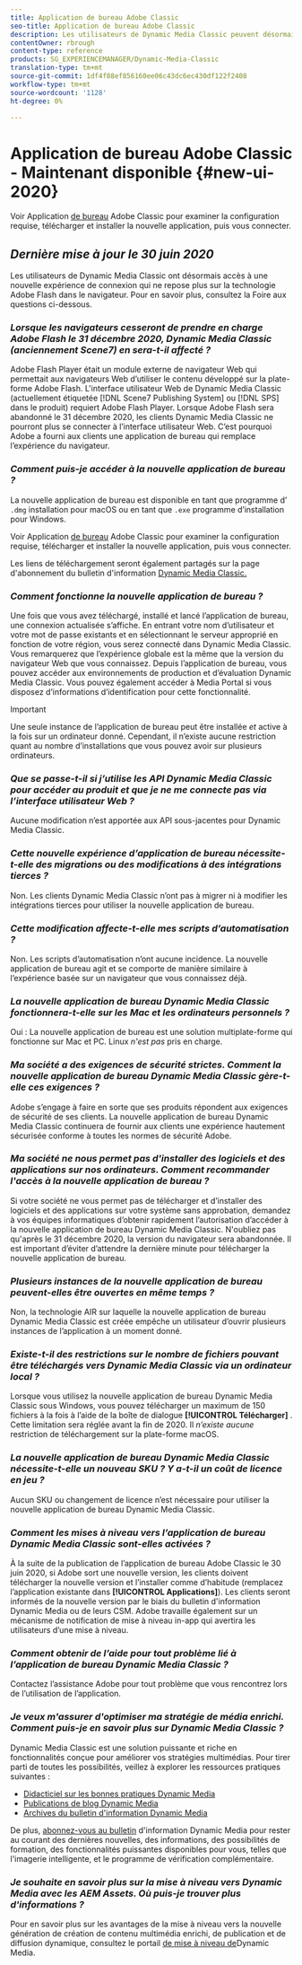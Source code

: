 ```yaml
---
title: Application de bureau Adobe Classic
seo-title: Application de bureau Adobe Classic
description: Les utilisateurs de Dynamic Media Classic peuvent désormais effectuer une actualisation complète de l’interface utilisateur. L’expérience fournit une connexion mise à jour avec des liens vers des ressources précieuses, en plus de cette mise à jour ne dépend plus de la technologie Adobe Flash dans le navigateur.
contentOwner: rbrough
content-type: reference
products: SG_EXPERIENCEMANAGER/Dynamic-Media-Classic
translation-type: tm+mt
source-git-commit: 1df4f88ef856160ee06c43dc6ec430df122f2408
workflow-type: tm+mt
source-wordcount: '1128'
ht-degree: 0%

---
```



# Application de bureau Adobe Classic - Maintenant disponible {#new-ui-2020}

Voir Application [de bureau](/help/dynamic-media-classic-desktop-app.md) Adobe Classic pour examiner la configuration requise, télécharger et installer la nouvelle application, puis vous connecter.

## _Dernière mise à jour le 30 juin 2020_

Les utilisateurs de Dynamic Media Classic ont désormais accès à une nouvelle expérience de connexion qui ne repose plus sur la technologie Adobe Flash dans le navigateur. Pour en savoir plus, consultez la Foire aux questions ci-dessous.

### **_Lorsque les navigateurs cesseront de prendre en charge Adobe Flash le 31 décembre 2020, Dynamic Media Classic (anciennement Scene7) en sera-t-il affecté ?_**

Adobe Flash Player était un module externe de navigateur Web qui permettait aux navigateurs Web d’utiliser le contenu développé sur la plate-forme Adobe Flash. L&#39;interface utilisateur Web de Dynamic Media Classic (actuellement étiquetée [!DNL Scene7 Publishing System] ou [!DNL SPS] dans le produit) requiert Adobe Flash Player. Lorsque Adobe Flash sera abandonné le 31 décembre 2020, les clients Dynamic Media Classic ne pourront plus se connecter à l’interface utilisateur Web. C’est pourquoi Adobe a fourni aux clients une application de bureau qui remplace l’expérience du navigateur.

### **_Comment puis-je accéder à la nouvelle application de bureau ?_**

La nouvelle application de bureau est disponible en tant que programme d’ `.dmg` installation pour macOS ou en tant que `.exe` programme d’installation pour Windows.

Voir Application [de bureau](/help/dynamic-media-classic-desktop-app.md) Adobe Classic pour examiner la configuration requise, télécharger et installer la nouvelle application, puis vous connecter.

Les liens de téléchargement seront également partagés sur la page d&#39;abonnement du bulletin d&#39;information [Dynamic Media Classic.](https://www.adobe.com/subscription/dynamic-media-newsletter.html)

### **_Comment fonctionne la nouvelle application de bureau ?_**

Une fois que vous avez téléchargé, installé et lancé l’application de bureau, une connexion actualisée s’affiche. En entrant votre nom d’utilisateur et votre mot de passe existants et en sélectionnant le serveur approprié en fonction de votre région, vous serez connecté dans Dynamic Media Classic. Vous remarquerez que l’expérience globale est la même que la version du navigateur Web que vous connaissez. Depuis l’application de bureau, vous pouvez accéder aux environnements de production et d’évaluation Dynamic Media Classic. Vous pouvez également accéder à Media Portal si vous disposez d’informations d’identification pour cette fonctionnalité.

>[!IMPORTANT]
>
>Une seule instance de l’application de bureau peut être installée *et* active à la fois sur un ordinateur donné. Cependant, il n’existe aucune restriction quant au nombre d’installations que vous pouvez avoir sur plusieurs ordinateurs.

### **_Que se passe-t-il si j’utilise les API Dynamic Media Classic pour accéder au produit et que je ne me connecte pas via l’interface utilisateur Web ?_**

Aucune modification n’est apportée aux API sous-jacentes pour Dynamic Media Classic.

### **_Cette nouvelle expérience d’application de bureau nécessite-t-elle des migrations ou des modifications à des intégrations tierces ?_**

Non. Les clients Dynamic Media Classic n’ont pas à migrer ni à modifier les intégrations tierces pour utiliser la nouvelle application de bureau.

### **_Cette modification affecte-t-elle mes scripts d’automatisation ?_**

Non. Les scripts d’automatisation n’ont aucune incidence. La nouvelle application de bureau agit et se comporte de manière similaire à l’expérience basée sur un navigateur que vous connaissez déjà.

### **_La nouvelle application de bureau Dynamic Media Classic fonctionnera-t-elle sur les Mac et les ordinateurs personnels ?_**

Oui : La nouvelle application de bureau est une solution multiplate-forme qui fonctionne sur Mac et PC. Linux *n&#39;est pas* pris en charge.

### **_Ma société a des exigences de sécurité strictes. Comment la nouvelle application de bureau Dynamic Media Classic gère-t-elle ces exigences ?_**

Adobe s’engage à faire en sorte que ses produits répondent aux exigences de sécurité de ses clients. La nouvelle application de bureau Dynamic Media Classic continuera de fournir aux clients une expérience hautement sécurisée conforme à toutes les normes de sécurité Adobe.

### **_Ma société ne nous permet pas d&#39;installer des logiciels et des applications sur nos ordinateurs. Comment recommander l&#39;accès à la nouvelle application de bureau ?_**

Si votre société ne vous permet pas de télécharger et d’installer des logiciels et des applications sur votre système sans approbation, demandez à vos équipes informatiques d’obtenir rapidement l’autorisation d’accéder à la nouvelle application de bureau Dynamic Media Classic. N&#39;oubliez pas qu&#39;après le 31 décembre 2020, la version du navigateur sera abandonnée. Il est important d’éviter d’attendre la dernière minute pour télécharger la nouvelle application de bureau.

### **_Plusieurs instances de la nouvelle application de bureau peuvent-elles être ouvertes en même temps ?_**

Non, la technologie AIR sur laquelle la nouvelle application de bureau Dynamic Media Classic est créée empêche un utilisateur d’ouvrir plusieurs instances de l’application à un moment donné.

### **_Existe-t-il des restrictions sur le nombre de fichiers pouvant être téléchargés vers Dynamic Media Classic via un ordinateur local ?_**

Lorsque vous utilisez la nouvelle application de bureau Dynamic Media Classic sous Windows, vous pouvez télécharger un maximum de 150 fichiers à la fois à l’aide de la boîte de dialogue **[!UICONTROL Télécharger]** . Cette limitation sera réglée avant la fin de 2020. Il *n’existe aucune* restriction de téléchargement sur la plate-forme macOS.

### **_La nouvelle application de bureau Dynamic Media Classic nécessite-t-elle un nouveau SKU ? Y a-t-il un coût de licence en jeu ?_**

Aucun SKU ou changement de licence n’est nécessaire pour utiliser la nouvelle application de bureau Dynamic Media Classic.

### **_Comment les mises à niveau vers l’application de bureau Dynamic Media Classic sont-elles activées ?_**

À la suite de la publication de l’application de bureau Adobe Classic le 30 juin 2020, si Adobe sort une nouvelle version, les clients doivent télécharger la nouvelle version et l’installer comme d’habitude (remplacez l’application existante dans **[!UICONTROL Applications]**). Les clients seront informés de la nouvelle version par le biais du bulletin d&#39;information Dynamic Media ou de leurs CSM. Adobe travaille également sur un mécanisme de notification de mise à niveau in-app qui avertira les utilisateurs d’une mise à niveau.

### **_Comment obtenir de l’aide pour tout problème lié à l’application de bureau Dynamic Media Classic ?_**

Contactez l’assistance Adobe pour tout problème que vous rencontrez lors de l’utilisation de l’application.

### **_Je veux m&#39;assurer d&#39;optimiser ma stratégie de média enrichi. Comment puis-je en savoir plus sur Dynamic Media Classic ?_**

Dynamic Media Classic est une solution puissante et riche en fonctionnalités conçue pour améliorer vos stratégies multimédias. Pour tirer parti de toutes les possibilités, veillez à explorer les ressources pratiques suivantes :

* [Didacticiel sur les bonnes pratiques Dynamic Media](https://docs.adobe.com/content/help/en/experience-manager-learn/dynamic-media-classic-tutorial/overview.html)
* [Publications de blog Dynamic Media](https://theblog.adobe.com/tag/dynamic-media/)
* [Archives du bulletin d&#39;information Dynamic Media](https://docs.adobe.com/content/help/en/dynamic-media-classic/using/dynamic-media-newsletter.html)

De plus, [abonnez-vous au bulletin](https://www.adobe.com/subscription/dynamic-media-newsletter.html) d&#39;information Dynamic Media pour rester au courant des dernières nouvelles, des informations, des possibilités de formation, des fonctionnalités puissantes disponibles pour vous, telles que l&#39;imagerie [](https://helpx.adobe.com/experience-manager/6-3/assets/using/imaging-faq.html)intelligente, et le programme de vérification complémentaire.

### **_Je souhaite en savoir plus sur la mise à niveau vers Dynamic Media avec les AEM Assets. Où puis-je trouver plus d&#39;informations ?_**

Pour en savoir plus sur les avantages de la mise à niveau vers la nouvelle génération de création de contenu multimédia enrichi, de publication et de diffusion dynamique, consultez le portail [de mise à niveau de](http://exploreadobe.com/dynamic-media-upgrade/)Dynamic Media.


<!-- SAVE - OLD LINK TO BEST PRACTICES GUIDE IN PDF https://www.adobe.com/content/dam/www/us/en/marketing/experience-manager-assets/dynamic-media/adobe-dynamic-media-classic-best-practices-guide.pdf -->

